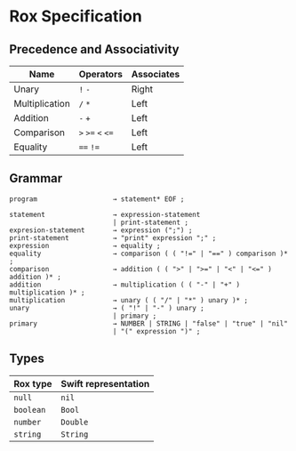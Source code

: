 # Rox Specification


## Precedence and Associativity

|  Name           | Operators        |  Associates  |
|-----------------|------------------|--------------|
| Unary           |`!` `-`           |    Right     |
| Multiplication  |`/` `*`           |    Left      |
| Addition        |`-` `+`           |    Left      |
| Comparison      |`>` `>=` `<` `<=` |    Left      |
| Equality        |`==` `!=`         |    Left      |

## Grammar

```
program                   → statement* EOF ;

statement                 → expression-statement
                          | print-statement ;
expresion-statement       → expression (";") ;
print-statement           → "print" expression ";" ;
expression                → equality ;
equality                  → comparison ( ( "!=" | "==" ) comparison )* ;
comparison                → addition ( ( ">" | ">=" | "<" | "<=" ) addition )* ;
addition                  → multiplication ( ( "-" | "+" ) multiplication )* ;
multiplication            → unary ( ( "/" | "*" ) unary )* ;
unary                     → ( "!" | "-" ) unary ;
                          | primary ;
primary                   → NUMBER | STRING | "false" | "true" | "nil"
                          | "(" expression ")" ;
```

## Types

| Rox type  |	Swift representation   |
|-----------|------------------------|
| `null`	  |        `nil`           |
| `boolean`	|        `Bool`          |
| `number`	|        `Double`        |
| `string`	|        `String`        |